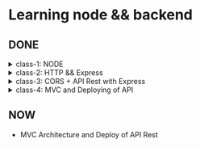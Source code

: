 # Learning node && backend

## DONE

<details>
  <summary>class-1: NODE</summary>
  <ol start="0">
    <li>
      <details>
        <summary>CommonJS and Modules && Paint with colors the terminal without dependencies</summary>
          <ul>
           <li>How to import and export commonjs files and modules</li>
           <li>How to paint with color, background color, and text changes on terminal</li>
          </ul>
      </details>
    </li>
    <li>
      <details>
        <summary>OS info</summary>
          <ul>
           <li>OS Info from <code>node:os</code> </li>
           <li>It can be access to: platform, release, architecture, cpu, free memory, total memory and more </li>
          </ul>
      </details>
    </li>
    <li>
      <details>
        <summary>FS stat: isFile, isDirectory, isSize</summary>
          <ul>
           <li>Can now if a something is a file, is directory, the size with <code>node:fs</code></li>
          </ul>
      </details>
    </li>
    <li>
      <details>
        <summary>Read a file: sync, callback, promisify</summary>
          <ul>
           <li>Can read a file sync, with callbacks and using promisify</li>
           <li>Caveat 🟨: only tested with <code>.txt</code> files</li>
          </ul>
      </details>
    </li>
    <li>
      <details>
        <summary>Read a file: IIFE, promises-then, async await (sequential), async await (parallel)</summary>
          <ul>
           <li>Can read a file sync, with IIFE, promises-then, async await (sequential), async await (parallel)</li>
           <li>Caveat 🟨: only tested with <code>.txt</code> files</li>
          </ul>
      </details>
    </li>
    <li>
      <details>
        <summary>Path, with <code>node:path</code> is possible to: </summary>
          <ul>
           <li>Know the path separator for your actual OS</li>
           <li>Get the absolute ir relative path</li>
           <li>Know if a route is relative or absolute</li>
           <li>Know the file name from a given route</li>
           <li>Know the file extention from a file</li>
           <li>Know the file plus extension from a given route</li>
          </ul>
      </details>
    </li>
    <li>
      <details>
        <summary>LS: promises, promises-then</summary>
          <ul>
           <li>This is a app that list the files from this folder in a promisify way and in a Sync way</li>
          </ul>
      </details>
    </li>
    <li>
      <details>
        <summary>Process: how to take arguments by terminal</summary>
          <ul>
           <li> The <code>process.argv</code> give you access to argumentos of entry: with this you can configure things in the command line, if you made an API and you want put configurations there passing arguments to it. This is an array</li>
           <li>With <code>process.on("exit", callback)</code>can do things when the process end, of the process, specific errors, and so son</li>
           <li>The <code>process.cwd()</code> is the Current work directory (cwd): says where which folder we are running the process, not where is the file but from which folder the command was executed to run the file </li>
           <li>The problem with <code>node</code> is it can access to <code>.env</code> variables leading acccess to too many power like deleting files, for example</li>
          </ul>
      </details>
    </li>
    <li>
      <details>
        <summary>LS advance: thenable, async await, arguments, prompt</summary>
          <ul>
           <li>More advance <code>ls</code>with a thenable, async await, arguments and prompts on terminal</li>
          </ul>
      </details>
    </li>
    <li>
      <details>
        <summary>Http server</summary>
          <ul>
           <li>Creation of a http server only with <code>node</code></li>
          </ul>
      </details>
    </li>
    <li>
      <details>
        <summary>Free port method</summary>
          <ul>
           <li>Method to get a free port if the desired is used</li>
          </ul>
      </details>
    </li>
  </ol>
  
</details>


<details>
  <summary>class-2: HTTP && Express</summary>
  <ol>
    <li>
      <details>
        <summary>HTTP Server</summary>
          <ul>
           <li>HTTP is one of many protocols that are useful to transfer some type of data. In this case HTTP means HyperText Transfer Protocol (HTTP). This is the most used on internet to transfer data, specially web pages. Examples: 
           <ul>
             <li>A user have some device (a phone) and wants to reach some content. In order to reach it the user should make a request. The request have a: 
             <ul>
               <li>
                 url (where are you making the request)
               </li>
               <li>
                 headers (aditional information about the request like tokens, type of data we are especting to receive, we can send the cookies). Those are optional
               </li>
               <li>
                 the method (the type fo request: GET —to request— or POST —to send— or others)
               </li>
               <li>
                 and sometimes we send a body (data we want to send)
               </li>
             </ul>
             </li>
             <li>
               The request reach a Server. The server will process it the request with everything sent from the user (it will go to a database, treath the data). That process will take some time (unknow time) and when this finish it will send a response to the user.
             </li>
             <li>The request and the response have different data and this is critical to understand how all of this work. Every part have to send different data</li>
             <li>The data that the response have is:
               <ul>
                 <li>statusCode (200, 404, 500, etc)</li>
                 <li>body of the response: this are actually the data that you asked</li>
                 <li>headers</li>
               </ul>
             </li>
             <li>After receiving the data, the conextion should be closed unleass some header will say that it should keep open</li>
            </ul>
           </li>
           <li>Caveats 🟨:
             <ul>
               <li>With the statusCode: in reality this is in the header but is important this to be alone because when the headers is writen first the statusCode is writen and after that the headers</li>
               <li>The HTTP protocol historically had so many security problems and therefore exist the HTTPS protocol. This can be used on localhost but is too complicated and it require a certification. Right now we are going to focus on the HTTP and the API. Another problem is having a service on HTTP on localhost that works correctly but when you deploy it you wrapp that in a service that use HTTPS, therefore interanally is HTTP but is wrapped in HTTPS so everything is encrypted and it doesn't have any problems</li>
               </ul>
             </li>
             <li>
               Status code:
               <ul>
                 <li>
                   From 100 to 199: Informational
                 </li>
                 <li>
                   From 200 to 299: Success
                 </li>
                 <li>
                   From 300 to 399: Redirection
                 </li>
                 <li>
                   From 400 to 499: Client error. The client tried: enter to a page that doesn't exist; send data in a wrong format; it doesn't have permission to access to something
                 </li>
                 <li>
                   From 500 to 599: Server error
                 </li>
                 <li>
                   Recommended source: <a href="https://developer.mozilla.org/en-US/docs/Web/HTTP/Status">https://developer.mozilla.org/en-US/docs/Web/HTTP/Status</a>
                 </li>
               </ul>
             </li>
             <li>
               Typical statusCode:
               <ul>
                 <li>
                   200: OK. This is the default, it can be omitted if everything goes okay
                 </li>
                 <li>
                   301: Moved permanently. The resource of this direction was moved to 
                 </li>
                 <li>
                   400: Bad request
                 </li>
                 <li>
                   404: Not found
                 </li>
                 <li>
                   500: Internal server error. This is a tricky one because you will not know exactly what happened
                 </li>
               </ul>
             </li>
             <li>
               Buffer data on the file <code>class-2/1.http.js</code>:
               <ul>
                 <li>
                   The "data" second argument here is a Buffer. A Buffer is a global class in nodejs that is useful to work with binary data: a when a .txt file or an image is received by nodejs is readed they binary data and is stored, temporary, in some place of the physical memory to work with them.
                 </li>
                 <li>
                   Before the read of the data nodejs doesn't know what it is: an image, a text or other, is just a binary data. The nodejs know that is an image when reach the "else" where the header is set to "Content-Type: image/<code>extension</code>". Here the codification magic happen: the browser know is an image because the Content-Type setted. 
                 </li>
                 <li>The buffers are useful to work with files, images, criptography and anything that is not plain text or jsons. Those are critical when you want to work with data transmision because how to file are readed or to received through the network</li>
               </ul>
             </li>
          </ul>
      </details>
      <li>
      <details>
        <summary>Routing</summary>
        <ul>
          <li>In commonJS you can import json data directly and use it</li>
          <li>Methods of routing:
            <ul>
              <li>GET: To get data</li>
              <li>HEAD: Is exactly the same as get but without the responding of the body. Is usually used to know if the user have permission to access to some content</li>
              <li>POST: To create data</li>
              <li>PUT: To update data, this replace the content</li>
              <li>PATCH: To modifiy partially some data</li>
              <li>DELETE: To delete data</li>
              <li>OPTIONS: This is used to know which communication are available for the target resource. This is usually the problem we have on CORS on browser. The browser make a request to a server and this server send a response with the type of comunication allowed. The OPTION return the headers CORS</li>
            </ul>
          </li>
          <li>Caveats 🟨:
            <ul>
              <li>There's some discusión about the use of POST versus PATCH. Search it</li>
            </ul>
          </li>
          <li>In this class the file api.http was used</li>
        </ul>
      </details>
      <li>
        <details>
          <summary>Express</summary>
          <ul>
            <li>When you use express it add some header call X-Powered-By with the value of "Express". This could lead to security problems because everyone can know te technology you are using and try to exploit vulnerabilities there. is recommended to disable this with «app.disable("x-powered-by")»</li>
            <li>One of the magic thing of express is the use of middleware. This can be used to extract cookies, validate if the user is logged, extract the data from json or any type of logic. Is something previous to to do before it arraive to the request. When it's done it call the «next()» method to continue. The middleware is executed between the request and the response</li>
            <li>
              Middleware: 
              <ul>
                <li>You can decide to which request the middleware will affect. For example:
                <ul>
                  <li>app.use("/pokemon/*", fn) → All the requests that start with "/pokemon/*" will be affected</li>
                <li>app.use("/", fn) → Only the request on home will be affected</li>
                <li>app.use(fn) → All the routes will be affected. This is the usual behavior</li>
                </ul>
                </li>
              </ul>
              <ul>
                <li>The middleware can be used also for specific methods: only for GET, only for POST</li>
              </ul>
              <ul>
                <li>Caveats 🟨:
                  <ul>
                    <li>You shouldn't forget the final «next()» method because if you forget it will wait infinitely for the next request</li>
                    <li>A middleware can be used at first, in between or at last. The concept of this is "be in the middle" but technically the «app.use()» can be used as a middleware anywhere. Is like a proxy, intercep the request to respond it later. A proxy and a middleware intercep a request but the final goal is different: the Proxy will have the responsibility of orchestration but the Middleware will do that and apply some logic or task into it. A Middleware could reject a request</li>
                  </ul>
                </li>
              </ul>
            </li>
            <li>On Express the method <code>app.use(express.json())</code> ccan be used to make something a json. See the file <code>class-2/3.express.js</code> on line <code>33</code> to learn it</li>
            <li>Express allow you to use the route first and the callback after</li>
            <li>In the post, everything is the same as nodejs</li>
            <li>The calls of <code>app.*</code> is dependendat on the order</li>
            <li>The API <code>app.liste</code> is the same as nodejs</li>
          </ul>
        </details>
      </li>
      </li>
    </li>
    </details>
    
<details>
  <summary>class-3: CORS + API Rest with Express</summary>
  <ol>
    <li>
    <details>
      <summary>API REST</summary>
      <ul>
        <li>
          REST mean: Representational State Transfer an Software Architecture (not a framework, not a library, not an idea, not a pattern)
        </li>
        <li>
          Was created to transfer data specially on web
        </li>
        <li>
          Was created on the 2000 year by Roy Fielding
        </li>
        <li>
          Principals features on REST:
          <ul>
            <li>
              Scalability
            </li>  
            <li>
              Simplicity
            </li>  
            <li>
              Visibility
            </li>  
            <li>
              Portability
            </li>  
            <li>
              Realiability
            </li>  
            <li>
              Easy to modify
            </li>  
          </ul>
        </li>
        <li>
          All Software Architecture should achieve a goal with some principals that can sustain over time the best possible way and simplify the creation of that piece of software. This is the goal of every Software Architecture
        </li>
        <li>
          Fundamentals on REST:
          <ul>
            <li>Resources: everything here is a resource (a user, book, some publication, an image or a collection of this resources, a list of users, books, and so on). Every resource will be identified with an URL</li>
            <li>Methods: what kind of action you want to do with the resource. This could be GET, POST, PUT, PATCH, DELETE, HEAD, CONNECT and TRACE. The most common actions made here are the "CRUD" → Create (POST), Read (GET), Update (PUT or PATCH), Delete (DELETE)</li>
            <li>Representation: This is how the resource is represented: the most common representation is JSON but is not mandatory, this could be also XML, HTML, CSV, etc. The client decide which representation be the resource, having none restriction on the format. One client can ask for a JSON while other client can ask for a XML representation</li>
            <li>Stateless: every request to the server should contain all the neccesary data to understand that request. This mean the server should not be able to remember anything about the request. For example it cannot save how many calls have been made to the server, it have to make pagination or not, that data should be always on the URL of the request. Sometimes some data can be save to help the client but in that case the REST architecture will be break. Another case is when we have some database on the backend.</li>
            <li>Unified interfaz: this is difficul to break it but it means that the interfaz between client and server should be consistent for every interaction. The URLs should always do the same, should always be called the same</li>
            <li>Separation of concepts: components of client and server should be separated. This allow the server and the client evolve independently</li>
          </ul>
        </li>
        <li>Caveat 🟨:
          <ul>
            <li>Sometimes you can make some API that is not REST, another architecture exist (like SOAP or GraphQL). Some people think that an API that return a JSON is immediately a REST API but it is not always the case</li>
            <li>Resources: sometimes you can decide to identify the resources with a path on the URL or with some queries. It will depend on the specific use case you want to achieve</li>
          </ul>
        </li>
      </ul>
    </details>
    <li>
      <details>
        <summary>Express use path-to-regex</summary>
        <ol>
          <li>Is possible to put regex in the URL but express use this library: path-to-regex, like this <code>app.get("/movies/:id", fn)</code>
          </li>
          <li>Is possible to use <code>/movies/:id/:couldBeMore/*:andAsMuchAsYouWant</code> where the <code>:id</code>, <code>:couldBeMore</code>, <code>:andAsMuchAsYouWant</code> and <code>*</code> are part of the URL separated by an slash. Is your decition using it this way or making them query params</li>
          <li>Everytime you can, use path-to-regex because make the regex by you can lead into problems</li>
          <li>To know more check the github repository of <a href="https://github.com/pillarjs/path-to-regexp">pillarjs</a> or the <a href="https://expressjs.com/en/guide/routing.html">express explanation in their documentation</a>r></li>
        </ol>
      </details>
      </li>
      <li>
        <details>
          <summary>POST, PATCH, PUT and Schema (Zod)</summary>
          <ul>
            <li>To Understand the POST: You have to work all the time in the same route, is not like you can put here `app.post("/create-movies", fn)`, this is because the Resource is defined by the URL and is the verb which decide what's going to be done there: GET, POST, other</li>
            <li>ID on Post: <code>crypto.randomUUID()</code></li>
            <li>With Zod: You can validate the data with the method "parse" or you can use "safeParse". With "safeParse" you will have a object result with data or errors. You can even use the safeParseAsync to avoid blocking the request return movieSchema.parse(objectToValidate)</li>
            <li>On the error of the validation of schema (Zod):
              <ul>You can pass here a 422 instead a 400:
                <li>
                  The 400 status code is because the client did something to lead on this error: sintaxis error, the data sent was not correct. The important thing here is: the client cannot do a new request without modifications
                </li>
                <li>Other approach is 422: the server understood the request, type of content but the sintaxis of the resource was not possible to created because some validation or instruction was not correct. The same as the previous: client will not be able to make another request is it not change something </li>
                <li>Final though, use anything you want  </li>
              </ul>
            </li>
            <li>Remember, a REST API don't save data by their own. For that, use a database </li>
            <li>Idempotence and differences between POST, PUT and PATCH:
              <ul>
                <li>Idempotence: is the property of realize an action several times and even though achieve the same result as you would  get with the first try. Pure functions are idempotent. This property talk about the inner state of something. Now the methods</li>
                <li>Purpose of POST: create a new element/resource on server
                  <ol>
                    <li>On URL: `/movies`</li>
                    <li>Idempotence: this is not idempotente because every time you call this method a new resource is created</li>
                  </ol>
                </li>
                <li>Purpose of PUT: update an existing element/resource on server o create it if it doesn't exist
                  <ol>
                    <li>On URL: `/movies/:id` → `/movies/123-456-789`</li>
                    <li>Idempotence: this is idempotente the bast majority of the time, but it could not be sometimes</li>
                  </ol>
                </li>
                <li>Purpose of PATCH: update partially an existing element/resource on server
                  <ol>
                    <li>On URL: `/movies/:id` → `/movies/123-456-789`</li>
                    <li>Idempotence: this is not idempotente ithe bast majority of the time, but it could be sometimes</li>
                  </ol>
                </li>
              </ul>
              <li>One question, is it danger to create the ID from outside? The answer: it could be but this will depend of the context of the application. For example, sometimes this ID can come from outside: the email of an user for example or other thing that will identify that person as unique in the analog world</li>
            </li>
          </ul>
        </details>
      </li>
      <li>
        <details>
            <summary>CORS: Cross Origin Resource Sharing</summary>
            <ul>
              <li>This only works on browsers not in servers. The CORS is a mechanism that restrict if a resource can be used on some origin. The browsers make the request to this resource. Here the browser on origin <code>http://localhost:8080/</code> aka <code>mywebsite.com</code> ask to <code>http://localhost:3000</code> aka <code>API.com</code> <i>Is true that <strong>mywebsite.com</strong> who is not you (of course the browser ask in this situation, if would not, it would not ask) is able to get resources from <strong>API.com</strong>?</i></li>
              <li>When this is not possible the way from the API to say <strong>no</strong> is with the <strong>lack of headers</strong></li>
              <li>This problem can only be solved in the backend: on the API, on proxy, in the router or on anything that can add the required header. Who should add that header? For now that's not important</li>
              <li>The way to to solve this in express is adding this to the routes you want to enable <code>res.header("Access-Control-Allow-Origin", "http://localhost:8080")</code>. In this case <code>http://localhost:8080</code> would be <i><strong>mywebsite.com</strong></i></li>
              <li>You can also replace the specific <code>http</code> site for this <code>*</code>, to enable all the request for anyone</li>
              <li>Here is very possible that you don't know would be the origin, it would be <code>3000</code>, <code>8080</code>, <code>4500</code>, <code>1234</code>? So, the solution for this could be:
                <ul>
                  <li>Detect the origin and decide what to do. For example, you can have a list of <code>ACCEPTED_ORIGINS</code></li>
                </ul>
                <li>
                  A caveat here 🟨: the <code>origin</code> header is not always sent by the browser. This is not send by the browser when the request is from the same origin. This mean, if I'm in the <code>http:localhost:3000</code> and I make a request to <code>http:localhost:3000</code> no <code>origin</code> header will sent
                </li>
                <li>Exist simples and complex methods with CORS:
                  <ul>
                    <li>Simples: <code>GET</code>, <code>HEAD</code> and <code>POST</code>
                    </li>
                    <li>Complex: <code>PUT</code>, <code>PATCH</code> and <code>DELETE</code>
                      <ul>
                        <li>This methods have something call <code>Preflight</code>, this mean that you need to add a call with the method <code>OPTIONS</code> in order to make them acceptable</li>
                      </ul>
                    </li>
                  </ul>
                </li>
                <li>
                  At the end the problem with <code>CORS</code> is a problem of headers. You should be able to use <code>res.header("Access-Control-Allow-Origin", origin)</code> and <code>res.header("Access-Control-Allow-Methods", "GET, POST, PUT, PATCH, DELETE")</code> to solve it in the correct place: in the middleware and/or where the request is made
                </li>
                <li>Is it possible to solve this using express or you can use a third party library call <code>cors</code>. Check the <code>app.js</code> file to check how to use it. One caveat 🟨 with that solution: it will solve adding an <code>*</code> to everything. In order to make that library behave as the native approach you have to pass it some options</li>
              </li>
            </ul>
        </details>
      </li>
    </li>
  </ol>
</details>

<details>
  <summary>class-4: MVC and Deploying of API</summary>
  <ol>
    <li>
      <details>
        <summary>Content 1</summary>
        <ul>
          <li></li>
        </ul>
      </details>
    </li>
  </ol>
</details>
  


## NOW
- MVC Architecture and Deploy of API Rest